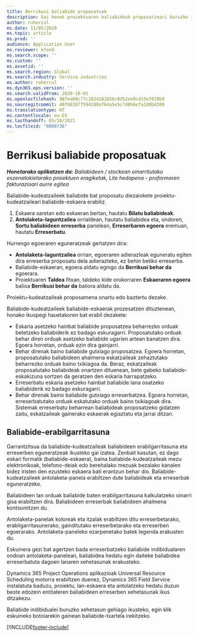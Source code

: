 ```yaml
---
title: Berrikusi baliabide proposatuak
description: Gai honek proiektuaren baliabideak proposatzeari buruzko informazioa ematen du.
author: ruhercul
ms.date: 11/05/2020
ms.topic: article
ms.prod: ''
audience: Application User
ms.reviewer: kfend
ms.search.scope: ''
ms.custom: ''
ms.assetid: ''
ms.search.region: Global
ms.search.industry: Service industries
ms.author: ruhercul
ms.dyn365.ops.version: ''
ms.search.validFrom: 2020-10-01
ms.openlocfilehash: 987ea08c77c1824182856c0d52ee0cd15e7029b9
ms.sourcegitcommit: 40f68387f594180af64a5e5c748b6efa188bd300
ms.translationtype: HT
ms.contentlocale: eu-ES
ms.lasthandoff: 05/10/2021
ms.locfileid: "6000736"
---
```

# <a name="review-proposed-resources"></a>Berrikusi baliabide proposatuak

_**Honetarako aplikatzen da:** Baliabideen / stockean oinarritutako eszenatokietarako proiektuen eragiketak, Lite hedapena - proformaren fakturazioari aurre egitea_

Baliabide-kudeatzaileek baliabide bat proposatu diezaiokete proiektu-kudeatzaileari baliabide-eskaera erabiliz.

1. Eskaera saretan edo eskaeran bertan, hautatu **Bilatu baliabideak**.
2. **Antolaketa-laguntzailea** orrialdean, hautatu baliabidea eta, ondoren, **Sortu baliabideen erreserba** panelean, **Erreserbaren egoera** eremuan, hautatu **Erreserbatu**.

Hurrengo egoeraren eguneratzeak gertatzen dira:

- **Antolaketa-laguntzailea** orrian, egoeraren adierazleak eguneratu egiten dira erreserba proposatu dela adierazteko, ez behin betiko erreserba.
- Baliabide-eskaeran, egoera aldatu egingo da **Berrikusi behar da** egoerara.
- Proiektuaren **Taldea** fitxan, taldeko kide orokorraren **Eskaeraren egoera** balioa **Berrikusi behar da** baliora aldatu da.

Proiektu-kudeatzaileak proposamena onartu edo baztertu dezake.

Baliabide-kudeatzaileek baliabide-eskaerak prozesatzen dituztenean, honako ikuspegi hauetakoren bat erabil dezakete:

- Eskaria asetzeko hainbat baliabide proposatzea beharrezko orduak betetzeko baliabiderik ez badago eskuragarri. Proposatutako orduak behar diren orduak asetzeko baliabide ugarien artean banatzen dira. Egoera horretan, orduak ezin dira gainjarri.
- Behar direnak baino baliabide gutxiago proposatzea. Egoera horretan, proposatutako baliabideen ahalmena eskatzaileak zehaztutako beharrezko orduak baino txikiagoa da. Beraz, eskatzaileak proposatutako baliabideak onartzen dituenean, bete gabeko baliabide-eskakizuna sortzen da geratzen den eskaria harrapatzeko.
- Erreserbatu eskaria asetzeko hainbat baliabide lana osatzeko baliabiderik ez badago eskuragarri.
- Behar direnak baino baliabide gutxiago erreserbatzea. Egoera horretan, erreserbatutako orduak eskatutako orduak baino txikiagoak dira. Sistemak erreserbatu beharrean baliabideak proposatzeko gidatzen zaitu, eskatzaileak gainerako eskaerak egiaztatu eta jarrai ditzan.

## <a name="resource-availability"></a>Baliabide-erabilgarritasuna

Garrantzitsua da baliabide-kudeatzaileak baliabideen erabilgarritasuna eta erreserben eguneratzeak ikusteko gai izatea. Zenbait kasutan, ez dago eskari formalik (baliabide-eskaera), baina baliabide-kudeatzaileak mezu elektronikoak, telefono-deiak edo berehalako mezuak bezalako kanalen bidez iristen den ezusteko eskaera bati erantzun behar dio. Baliabide-kudeatzaileek antolaketa-panela erabiltzen dute baliabideak eta erreserbak eguneratzeko.

Baliabideen lan orduak baliabide baten erabilgarritasuna kalkulatzeko oinarri gisa erabiltzen dira. Baliabideen erreserbak baliabideen ahalmena kontsumitzen du.

Antolaketa-panelak koloreak eta itzalak erabiltzen ditu erreserbetarako, erabilgarritasunerako, gainditutako erreserbetarako eta erreserben egoerarako. Antolaketa-paneleko ezarpenetako batek legenda erakusten du.

Eskuinera gezi bat agertzen bada erreserbatzeko baliabide indibidualaren ondoan antolaketa-panelean, baliabidea hedatu egin daiteke baliabidea erreserbatuta dagoen lanaren xehetasunak erakusteko.

Dynamics 365 Project Operations aplikazioak Universal Resource Scheduling motorra erabiltzen duenez, Dynamics 365 Field Service instalatuta baduzu, proiektu, lan-eskaera eta antolatzeko hedatu duzun beste edozein entitateren baliabideen erreserben xehetasunak ikus ditzakezu.

Baliabide indibidualei buruzko xehetasun gehiago ikusteko, egin klik eskuineko botoiarekin gainean baliabide-txartela irekitzeko.



[!INCLUDE[footer-include](../includes/footer-banner.md)]